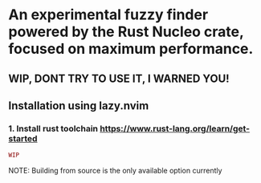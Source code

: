 # An experimental fuzzy finder powered by the Rust Nucleo crate, focused on maximum performance.

## WIP, DONT TRY TO USE IT, I WARNED YOU!

## Installation using lazy.nvim
### 1. Install rust toolchain https://www.rust-lang.org/learn/get-started

```lua
WIP

```

NOTE: Building from source is the only available option currently
